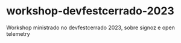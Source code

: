 # workshop-devfestcerrado-2023
Workshop ministrado no devfestcerrado 2023, sobre signoz e open telemetry
